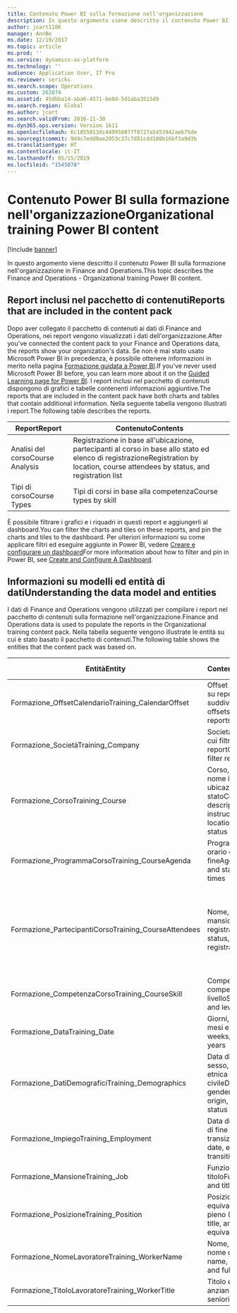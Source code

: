 ```yaml
---
title: Contenuto Power BI sulla formazione nell'organizzazione
description: In questo argomento viene descritto il contenuto Power BI sulla formazione nell'organizzazione in Finance and Operations.
author: jcart1106
manager: AnnBe
ms.date: 12/19/2017
ms.topic: article
ms.prod: ''
ms.service: dynamics-ax-platform
ms.technology: ''
audience: Application User, IT Pro
ms.reviewer: sericks
ms.search.scope: Operations
ms.custom: 263874
ms.assetid: 45dbba14-aba6-4571-be0d-5d1aba3515d9
ms.search.region: Global
ms.author: jcart
ms.search.validFrom: 2016-11-30
ms.dyn365.ops.version: Version 1611
ms.openlocfilehash: 6c1855013dc449950877f8727a5453942aeb75de
ms.sourcegitcommit: 9d4c7edd0ae2053c37c7d81cdd180b16bf3a9d3b
ms.translationtype: HT
ms.contentlocale: it-IT
ms.lasthandoff: 05/15/2019
ms.locfileid: "1545078"
---
```

# <a name="organizational-training-power-bi-content"></a><span data-ttu-id="111d2-103">Contenuto Power BI sulla formazione nell'organizzazione</span><span class="sxs-lookup"><span data-stu-id="111d2-103">Organizational training Power BI content</span></span>

[!include [banner](../includes/banner.md)]

<span data-ttu-id="111d2-104">In questo argomento viene descritto il contenuto Power BI sulla formazione nell'organizzazione in Finance and Operations.</span><span class="sxs-lookup"><span data-stu-id="111d2-104">This topic describes the Finance and Operations - Organizational training Power BI content.</span></span>

## <a name="reports-that-are-included-in-the-content-pack"></a><span data-ttu-id="111d2-105">Report inclusi nel pacchetto di contenuti</span><span class="sxs-lookup"><span data-stu-id="111d2-105">Reports that are included in the content pack</span></span>
<span data-ttu-id="111d2-106">Dopo aver collegato il pacchetto di contenuti ai dati di Finance and Operations, nei report vengono visualizzati i dati dell'organizzazione.</span><span class="sxs-lookup"><span data-stu-id="111d2-106">After you've connected the content pack to your Finance and Operations data, the reports show your organization's data.</span></span> <span data-ttu-id="111d2-107">Se non è mai stato usato Microsoft Power BI in precedenza, è possibile ottenere informazioni in merito nella pagina [Formazione guidata a Power BI](https://powerbi.microsoft.com/en-us/guided-learning/?WT.mc_id=PBIService_GetData).</span><span class="sxs-lookup"><span data-stu-id="111d2-107">If you've never used Microsoft Power BI before, you can learn more about it on the [Guided Learning page for Power BI](https://powerbi.microsoft.com/en-us/guided-learning/?WT.mc_id=PBIService_GetData).</span></span> <span data-ttu-id="111d2-108">I report inclusi nel pacchetto di contenuti dispongono di grafici e tabelle contenenti informazioni aggiuntive.</span><span class="sxs-lookup"><span data-stu-id="111d2-108">The reports that are included in the content pack have both charts and tables that contain additional information.</span></span> <span data-ttu-id="111d2-109">Nella seguente tabella vengono illustrati i report.</span><span class="sxs-lookup"><span data-stu-id="111d2-109">The following table describes the reports.</span></span>

| <span data-ttu-id="111d2-110">Report</span><span class="sxs-lookup"><span data-stu-id="111d2-110">Report</span></span>          | <span data-ttu-id="111d2-111">Contenuto</span><span class="sxs-lookup"><span data-stu-id="111d2-111">Contents</span></span>                                                                    |
|-----------------|-----------------------------------------------------------------------------|
| <span data-ttu-id="111d2-112">Analisi del corso</span><span class="sxs-lookup"><span data-stu-id="111d2-112">Course Analysis</span></span> | <span data-ttu-id="111d2-113">Registrazione in base all'ubicazione, partecipanti al corso in base allo stato ed elenco di registrazione</span><span class="sxs-lookup"><span data-stu-id="111d2-113">Registration by location, course attendees by status, and registration list</span></span> |
| <span data-ttu-id="111d2-114">Tipi di corso</span><span class="sxs-lookup"><span data-stu-id="111d2-114">Course Types</span></span>    | <span data-ttu-id="111d2-115">Tipi di corsi in base alla competenza</span><span class="sxs-lookup"><span data-stu-id="111d2-115">Course types by skill</span></span>                                                       |

<span data-ttu-id="111d2-116">È possibile filtrare i grafici e i riquadri in questi report e aggiungerli al dashboard.</span><span class="sxs-lookup"><span data-stu-id="111d2-116">You can filter the charts and tiles on these reports, and pin the charts and tiles to the dashboard.</span></span> <span data-ttu-id="111d2-117">Per ulteriori informazioni su come applicare filtri ed eseguire aggiunte in Power BI, vedere [Creare e configurare un dashboard](https://powerbi.microsoft.com/en-us/guided-learning/powerbi-learning-4-2-create-configure-dashboards)</span><span class="sxs-lookup"><span data-stu-id="111d2-117">For more information about how to filter and pin in Power BI, see [Create and Configure A Dashboard](https://powerbi.microsoft.com/en-us/guided-learning/powerbi-learning-4-2-create-configure-dashboards).</span></span>

## <a name="understanding-the-data-model-and-entities"></a><span data-ttu-id="111d2-118">Informazioni su modelli ed entità di dati</span><span class="sxs-lookup"><span data-stu-id="111d2-118">Understanding the data model and entities</span></span>
<span data-ttu-id="111d2-119">I dati di Finance and Operations vengono utilizzati per compilare i report nel pacchetto di contenuti sulla formazione nell'organizzazione.</span><span class="sxs-lookup"><span data-stu-id="111d2-119">Finance and Operations data is used to populate the reports in the Organizational training content pack.</span></span> <span data-ttu-id="111d2-120">Nella tabella seguente vengono illustrate le entità su cui è stato basato il pacchetto di contenuti.</span><span class="sxs-lookup"><span data-stu-id="111d2-120">The following table shows the entities that the content pack was based on.</span></span>

| <span data-ttu-id="111d2-121">Entità</span><span class="sxs-lookup"><span data-stu-id="111d2-121">Entity</span></span>                    | <span data-ttu-id="111d2-122">Contenuto</span><span class="sxs-lookup"><span data-stu-id="111d2-122">Contents</span></span>                                                         | <span data-ttu-id="111d2-123">Relazioni con altre entità</span><span class="sxs-lookup"><span data-stu-id="111d2-123">Relationships with other entities</span></span> |
|---------------------------|------------------------------------------------------------------|-----------------------------------|
| <span data-ttu-id="111d2-124">Formazione\_OffsetCalendario</span><span class="sxs-lookup"><span data-stu-id="111d2-124">Training\_CalendarOffset</span></span>  | <span data-ttu-id="111d2-125">Offset di calendario su report suddivisi</span><span class="sxs-lookup"><span data-stu-id="111d2-125">Calendar offsets to slice reports</span></span>                                | <span data-ttu-id="111d2-126">Formazione\_ProgrammaCorso, Formazione\_PartecipantiCorso</span><span class="sxs-lookup"><span data-stu-id="111d2-126">Training\_CourseAgenda, Training\_CourseAttendees</span></span> |
| <span data-ttu-id="111d2-127">Formazione\_Società</span><span class="sxs-lookup"><span data-stu-id="111d2-127">Training\_Company</span></span>         | <span data-ttu-id="111d2-128">Società in base a cui filtrare i report</span><span class="sxs-lookup"><span data-stu-id="111d2-128">Companies to filter reports by</span></span>                                   | <span data-ttu-id="111d2-129">Formazione\_ProgrammaCorso, Formazione\_PartecipantiCorso</span><span class="sxs-lookup"><span data-stu-id="111d2-129">Training\_CourseAgenda, Training\_CourseAttendees</span></span> |
| <span data-ttu-id="111d2-130">Formazione\_Corso</span><span class="sxs-lookup"><span data-stu-id="111d2-130">Training\_Course</span></span>          | <span data-ttu-id="111d2-131">Corso, descrizione, nome istruttore, ubicazione, sala e stato</span><span class="sxs-lookup"><span data-stu-id="111d2-131">Course, description, instructor name, location, room, and status</span></span> | <span data-ttu-id="111d2-132">Formazione\_ProgrammaCorso, Formazione\_PartecipantiCorso, Formazione\_CompetenzaCorso</span><span class="sxs-lookup"><span data-stu-id="111d2-132">Training\_CourseAgenda, Training\_CourseAttendees, Training\_CourseSkill</span></span> |
| <span data-ttu-id="111d2-133">Formazione\_ProgrammaCorso</span><span class="sxs-lookup"><span data-stu-id="111d2-133">Training\_CourseAgenda</span></span>    | <span data-ttu-id="111d2-134">Programma, corso e orario di inizio e fine</span><span class="sxs-lookup"><span data-stu-id="111d2-134">Agenda, course, and start and end times</span></span>                          | <span data-ttu-id="111d2-135">Formazione\_Società, Formazione\_OffsetCalendario, Formazione\_Data, Formazione\_Corso</span><span class="sxs-lookup"><span data-stu-id="111d2-135">Training\_Company, Training\_CalendarOffset, Training\_Date, Training\_Course</span></span> |
| <span data-ttu-id="111d2-136">Formazione\_PartecipantiCorso</span><span class="sxs-lookup"><span data-stu-id="111d2-136">Training\_CourseAttendees</span></span> | <span data-ttu-id="111d2-137">Nome, stato, mansione e data di registrazione</span><span class="sxs-lookup"><span data-stu-id="111d2-137">Name, status, job, and registration date</span></span>                         | <span data-ttu-id="111d2-138">Formazione\_Società, Formazione\_OffsetCalendario, Formazione\_Data, Formazione\_DatiDemografici, Formazione\_Impiego, Formazione\_Corso, Formazione\_NomeLavoratore, Formazione\_TitoloLavoratore, Formazione\_Mansione, Formazione\_Posizione</span><span class="sxs-lookup"><span data-stu-id="111d2-138">Training\_Company, Training\_CalendarOffset, Training\_Date, Training\_Demographics, Training\_Employment, Training\_Course, Training\_WorkerName, Training\_WorkerTitle, Training\_Job, Training\_Position</span></span> |
| <span data-ttu-id="111d2-139">Formazione\_CompetenzaCorso</span><span class="sxs-lookup"><span data-stu-id="111d2-139">Training\_CourseSkill</span></span>     | <span data-ttu-id="111d2-140">Competenza, tipo di competenza e livello</span><span class="sxs-lookup"><span data-stu-id="111d2-140">Skill, skill type, and level</span></span>                                     | <span data-ttu-id="111d2-141">Formazione\_Corso</span><span class="sxs-lookup"><span data-stu-id="111d2-141">Training\_Course</span></span> |
| <span data-ttu-id="111d2-142">Formazione\_Data</span><span class="sxs-lookup"><span data-stu-id="111d2-142">Training\_Date</span></span>            | <span data-ttu-id="111d2-143">Giorni, settimane, mesi e anni.</span><span class="sxs-lookup"><span data-stu-id="111d2-143">Days, weeks, months, and years</span></span>                                   | <span data-ttu-id="111d2-144">Formazione\_ProgrammaCorso, Formazione\_PartecipantiCorso</span><span class="sxs-lookup"><span data-stu-id="111d2-144">Training\_CourseAgenda, Training\_CourseAttendees</span></span> |
| <span data-ttu-id="111d2-145">Formazione\_DatiDemografici</span><span class="sxs-lookup"><span data-stu-id="111d2-145">Training\_Demographics</span></span>    | <span data-ttu-id="111d2-146">Data di nascita, sesso, origine etnica e stato civile</span><span class="sxs-lookup"><span data-stu-id="111d2-146">Date of birth, gender, ethnic origin, and marital status</span></span>         | <span data-ttu-id="111d2-147">Formazione\_ProgrammaCorso, Formazione\_PartecipantiCorso</span><span class="sxs-lookup"><span data-stu-id="111d2-147">Training\_CourseAgenda, Training\_CourseAttendees</span></span> |
| <span data-ttu-id="111d2-148">Formazione\_Impiego</span><span class="sxs-lookup"><span data-stu-id="111d2-148">Training\_Employment</span></span>      | <span data-ttu-id="111d2-149">Data di inizio, data di fine e data della transizione</span><span class="sxs-lookup"><span data-stu-id="111d2-149">Start date, end date, and transition date</span></span>                        | <span data-ttu-id="111d2-150">Formazione\_ProgrammaCorso, Formazione\_PartecipantiCorso</span><span class="sxs-lookup"><span data-stu-id="111d2-150">Training\_CourseAgenda, Training\_CourseAttendees</span></span> |
| <span data-ttu-id="111d2-151">Formazione\_Mansione</span><span class="sxs-lookup"><span data-stu-id="111d2-151">Training\_Job</span></span>             | <span data-ttu-id="111d2-152">Funzione, tipo e titolo</span><span class="sxs-lookup"><span data-stu-id="111d2-152">Function, type, and title</span></span>                                        | <span data-ttu-id="111d2-153">Formazione\_ProgrammaCorso, Formazione\_PartecipantiCorso</span><span class="sxs-lookup"><span data-stu-id="111d2-153">Training\_CourseAgenda, Training\_CourseAttendees</span></span> |
| <span data-ttu-id="111d2-154">Formazione\_Posizione</span><span class="sxs-lookup"><span data-stu-id="111d2-154">Training\_Position</span></span>        | <span data-ttu-id="111d2-155">Posizione, titolo ed equivalente a tempo pieno (FTE)</span><span class="sxs-lookup"><span data-stu-id="111d2-155">Position, title, and full-time equivalent (FTE)</span></span>                  | <span data-ttu-id="111d2-156">Formazione\_ProgrammaCorso, Formazione\_PartecipantiCorso</span><span class="sxs-lookup"><span data-stu-id="111d2-156">Training\_CourseAgenda, Training\_CourseAttendees</span></span> |
| <span data-ttu-id="111d2-157">Formazione\_NomeLavoratore</span><span class="sxs-lookup"><span data-stu-id="111d2-157">Training\_WorkerName</span></span>      | <span data-ttu-id="111d2-158">Nome, cognome e nome completo</span><span class="sxs-lookup"><span data-stu-id="111d2-158">First name, last name, and full name</span></span>                             | <span data-ttu-id="111d2-159">Formazione\_PartecipantiCorso</span><span class="sxs-lookup"><span data-stu-id="111d2-159">Training\_CourseAttendees</span></span> |
| <span data-ttu-id="111d2-160">Formazione\_TitoloLavoratore</span><span class="sxs-lookup"><span data-stu-id="111d2-160">Training\_WorkerTitle</span></span>     | <span data-ttu-id="111d2-161">Titolo e data di anzianità</span><span class="sxs-lookup"><span data-stu-id="111d2-161">Title and seniority date</span></span>                                         | <span data-ttu-id="111d2-162">Formazione\_PartecipantiCorso</span><span class="sxs-lookup"><span data-stu-id="111d2-162">Training\_CourseAttendees</span></span> |
